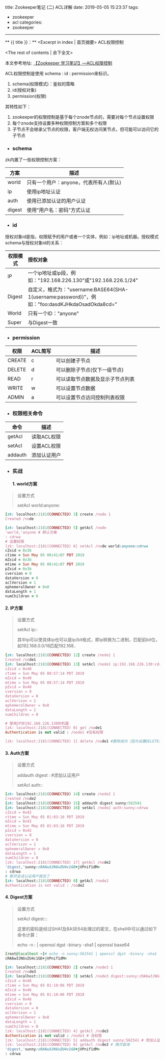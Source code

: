 title: Zookeeper笔记 (二) ACL详解
date: 2019-05-05 15:23:37
tags:
- zookeeper
- acl
categories:
- zookeeper
---
** {{ title }}：** <Excerpt in index | 首页摘要>
ACL权限控制
<!-- more -->
<The rest of contents | 余下全文>

本文参考地址: [【Zookeeper 学习笔记】—ACL权限控制](http://cmsblogs.com/?p=4101)

ACL权限控制是使用 schema : id : permission来标识。

1. schema(权限模式)：鉴权的策略
2. id(授权对象)
3. permission(权限)

其特性如下：

1. zookeeper的权限控制是基于每个znode节点的，需要对每个节点设置权限
2. 每个znode支持设置多种权限控制方案和多个权限
3. 子节点不会继承父节点的权限，客户端无权访问某节点，但可能可以访问它的子节点

+ ### schema

zk内置了一些权限控制方案：

| 方案   | 描述                                   |
| ------ | -------------------------------------- |
| world  | 只有一个用户：anyone，代表所有人(默认) |
| ip     | 使用ip地址认证                         |
| auth   | 使用已添加认证的用户认证               |
| digest | 使用"用户名：密码"方式认证             |

+ ### id

授权对象id是指，权限赋予的用户或者一个实体，例如：ip地址或机器。授权模式schema与授权对象id的关系：

| 权限模式 | 授权对象                                                     |
| -------- | :----------------------------------------------------------- |
| IP       | 一个ip地址或ip段，例如："192.168.226.130"或"192.168.226.1/24" |
| Digest   | 自定义，格式为："username:BASE64(SHA-1(username:password))"，例如："foo:dasdKJHkdaOsadOkda8cd=" |
| World    | 只有一个ID："anyone"                                         |
| Super    | 与Digest一致                                                 |

+ ### permission

| 权限   | ACL简写 | 描述                             |
| ------ | ------- | -------------------------------- |
| CREATE | c       | 可以创建子节点                   |
| DELETE | d       | 可以删除子节点(仅下一级节点)     |
| READ   | r       | 可以读取节点数据及显示子节点列表 |
| WRITE  | w       | 可以设置节点数据                 |
| ADMIN  | a       | 可以设置节点访问控制列表权限     |

+ ### 权限相关命令

| 命令    | 描述         |
| ------- | ------------ |
| getAcl  | 读取ACL权限  |
| setAcl  | 设置ACL权限  |
| addauth | 添加认证用户 |

+ ### 实战

  #### 1. world方案

> 设置方式
>
> setAcl <path> world:anyone:<acl>

```ruby
[zk: localhost:2181(CONNECTED) 3] create /node 1
Created /node

[zk: localhost:2181(CONNECTED) 5] getAcl /node
'world,'anyone # 默认方案
: cdrwa
# 设置权限
[zk: localhost:2181(CONNECTED) 6] setAcl /node world:anyone:cdrwa
cZxid = 0x3b
ctime = Sun May 05 00:41:07 PDT 2019
mZxid = 0x3b
mtime = Sun May 05 00:41:07 PDT 2019
pZxid = 0x3b
cversion = 0
dataVersion = 0
aclVersion = 1
ephemeralOwner = 0x0
dataLength = 1
numChildren = 0
```

  #### 				2. IP方案

> 设置方式
>
> setAcl <path> ip:<ip>:<acl>
>
> 其中ip可以使具体ip也可以是ip/bit格式，即ip转换为二进制，匹配前bit位，如192.168.0.0/16匹配192.168..

```ruby
[zk: localhost:2181(CONNECTED) 12] create /node1 1
Created /node1
[zk: localhost:2181(CONNECTED) 13] setAcl /node1 ip:192.168.226.130:cdrw
cZxid = 0x40
ctime = Sun May 05 00:57:14 PDT 2019
mZxid = 0x40
mtime = Sun May 05 00:57:14 PDT 2019
pZxid = 0x40
cversion = 0
dataVersion = 0
aclVersion = 1
ephemeralOwner = 0x0
dataLength = 1
numChildren = 0

# 使用IP非192.168.226.130的机器
[zk: localhost:2181(CONNECTED) 0] get /node1
Authentication is not valid : /node1 #没有权限

[zk: localhost:2181(CONNECTED) 1] delete /node1 #删除成功（因为设置DELETE权限仅对下一级子节点有效，并不包含此节点）
```

#### 		3. Auth方案

> 设置方式
>
> addauth digest <user>:<password> #添加认证用户
>
> setAcl <path> auth:<user>:<acl>

```ruby
[zk: localhost:2181(CONNECTED) 14] create /node2 1
Created /node2
[zk: localhost:2181(CONNECTED) 15] addauth digest sunny:562541
[zk: localhost:2181(CONNECTED) 16] setAcl /node2 auth:sunny:cdrwa
cZxid = 0x42
ctime = Sun May 05 01:03:16 PDT 2019
mZxid = 0x42
mtime = Sun May 05 01:03:16 PDT 2019
pZxid = 0x42
cversion = 0
dataVersion = 0
aclVersion = 1
ephemeralOwner = 0x0
dataLength = 1
numChildren = 0
[zk: localhost:2181(CONNECTED) 17] getAcl /node2
'digest,'sunny:cRA6w3JNGvZU4c1GD+jVPnif1dM=
: cdrwa
# 断开会话认证用户就没了
[zk: localhost:2181(CONNECTED) 0] getAcl /node2
Authentication is not valid : /node2
```

#### 		4. Digest方案

> 设置方式
>
> setAcl <path> digest:<user>:<password>:<acl>
>
> 这里的密码是经过SHA1及BASE64处理过的密文，在shell中可以通过如下命令计算：
>
> echo -n <user>:<password> | openssl dgst -binary -sha1 | openssl base64

```ruby
[root@localhost ~]# echo -n sunny:562541 | openssl dgst -binary -sha1 | openssl base64
cRA6w3JNGvZU4c1GD+jVPnif1dM=
```

```ruby
[zk: localhost:2181(CONNECTED) 2] create /node3 1
Created /node3
[zk: localhost:2181(CONNECTED) 3] setAcl /node3 digest:sunny:cRA6w3JNGvZU4c1GD+jVPnif1dM=:cdrwa
cZxid = 0x46
ctime = Sun May 05 01:10:06 PDT 2019
mZxid = 0x46
mtime = Sun May 05 01:10:06 PDT 2019
pZxid = 0x46
cversion = 0
dataVersion = 0
aclVersion = 1
ephemeralOwner = 0x0
dataLength = 1
numChildren = 0
[zk: localhost:2181(CONNECTED) 4] getAcl /node3
Authentication is not valid : /node3 # 没权限
[zk: localhost:2181(CONNECTED) 5] addauth digest sunny:562541 # 添加认证用户
[zk: localhost:2181(CONNECTED) 6] getAcl /node3 # 再次查询
'digest,'sunny:cRA6w3JNGvZU4c1GD+jVPnif1dM=
: cdrwa
```

